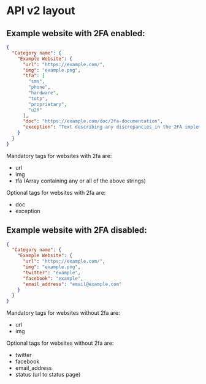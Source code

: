 # API v2 layout

## Example website with 2FA enabled:
```JSON
{
  "Category name": {
    "Example Website": {
      "url": "https://example.com/",
      "img": "example.png",
      "tfa": [
        "sms",
        "phone",
        "hardware",
        "totp",
        "proprietary",
        "u2f"
      ],
      "doc": "https://example.com/doc/2fa-documentation",
      "exception": "Text describing any discrepancies in the 2FA implementation."
    }
  }
}
```
Mandatory tags for websites with 2fa are:
- url
- img
- tfa (Array containing any or all of the above strings)

Optional tags for websites with 2fa are:
- doc
- exception


## Example website with 2FA disabled:
```JSON
{
  "Category name": {
    "Example Website": {
      "url": "https://example.com/",
      "img": "example.png",
      "twitter": "example",
      "facebook": "example",
      "email_address": "email@example.com"
    }  
  }
}
```
Mandatory tags for websites without 2fa are:
- url
- img

Optional tags for websites without 2fa are:
- twitter
- facebook
- email_address
- status (url to status page)
